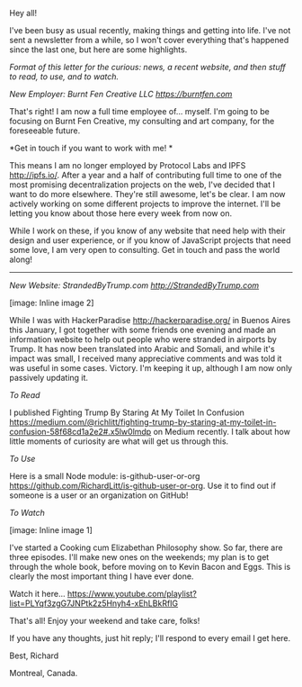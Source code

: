 Hey all!

I've been busy as usual recently, making things and getting into life. I've
not sent a newsletter from a while, so I won't cover everything that's
happened since the last one, but here are some highlights.

*Format of this letter for the curious: news, a recent website, and then
stuff to read, to use, and to watch.*


*New Employer: Burnt Fen Creative LLC <https://burntfen.com>*

That's right! I am now a full time employee of... myself. I'm going to be
focusing on Burnt Fen Creative, my consulting and art company, for the
foreseeable future.

*Get in touch if you want to work with me! *

This means I am no longer employed by Protocol Labs and IPFS
<http://ipfs.io/>. After a year and a half of contributing full time to one
of the most promising decentralization projects on the web, I've decided
that I want to do more elsewhere. They're still awesome, let's be clear. I
am now actively working on some different projects to improve the internet.
I'll be letting you know about those here every week from now on.

While I work on these, if you know of any website that need help with their
design and user experience, or if you know of JavaScript projects that need
some love, I am very open to consulting. Get in touch and pass the world
along!

---

*New Website: StrandedByTrump.com <http://StrandedByTrump.com>*

[image: Inline image 2]

While I was with HackerParadise <http://hackerparadise.org/> in Buenos
Aires this January, I got together with some friends one evening and made
an information website to help out people who were stranded in airports by
Trump. It has now been translated into Arabic and Somali, and while it's
impact was small, I received many appreciative comments and was told it was
useful in some cases. Victory. I'm keeping it up, although I am now only
passively updating it.


*To Read*

I published Fighting Trump By Staring At My Toilet In Confusion
<https://medium.com/@richlitt/fighting-trump-by-staring-at-my-toilet-in-confusion-58f68cd1a2e2#.x5lw0lmdp>
on
Medium recently. I talk about how little moments of curiosity are what will
get us through this.



*To Use*

Here is a small Node module: is-github-user-or-org
<https://github.com/RichardLitt/is-github-user-or-org>. Use it to find out
if someone is a user or an organization on GitHub!



*To Watch*

[image: Inline image 1]

I've started a Cooking cum Elizabethan Philosophy show. So far, there are
three episodes. I'll make new ones on the weekends; my plan is to get
through the whole book, before moving on to Kevin Bacon and Eggs. This is
clearly the most important thing I have ever done.

Watch it here...
<https://www.youtube.com/playlist?list=PLYqf3zgG7JNPtk2z5Hnyh4-xEhLBkRfIG>



That's all! Enjoy your weekend and take care, folks!

If you have any thoughts, just hit reply; I'll respond to every email I get
here.

Best,
Richard

Montreal, Canada.
